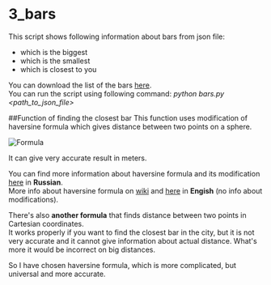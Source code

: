 # 3_bars

This script shows following information about bars from json file:
* which is the biggest
* which is the smallest
* which is closest to you

You can download the list of the bars [here](http://data.mos.ru/opendata/7710881420-bary).   
You can run the script using following command: _python bars.py \<path_to_json_file\>_

##Function of finding the closest bar 
This function uses modification of haversine formula which gives distance between two points on a sphere.
  
 ![Formula](http://wiki.gis-lab.info/images/8/89/Great-cirlcles-09.gif)
 
 It can give very accurate result in meters.
 
 You can find more information about haversine formula and its modification 
 [here](http://gis-lab.info/qa/great-circles.html) in **Russian**.  
 More info about haversine formula on [wiki](https://en.wikipedia.org/wiki/Haversine_formula) 
and [here](https://rosettacode.org/wiki/Haversine_formula) in **Engish** (no info about modifications).

There's also **another formula** that finds distance between two points in Cartesian coordinates.  
It works properly if you want to find the closest bar in the city, but 
it is not very accurate and it cannot give information about actual distance.
What's more it would be incorrect on big distances. 

So I have chosen haversine formula, which is more complicated, but universal 
and more accurate.
